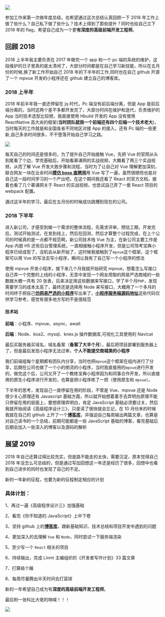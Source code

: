 ![](https://user-gold-cdn.xitu.io/2019/1/9/1683325732bc7f37?w=1920&h=1080&f=jpeg&s=222715)

参加工作来第一次做年度总结，也希望通过这次总结认真回顾一下 2018 年工作上做了些什么？自己私下做了些什么？技术上得到了那些提升？同时也给自己立下 2019 年的 flag，希望自己成为一个更**有深度的高级前端开发工程师**。

## 回顾 2018

2018 上半年我主要负责在 2017 年做完一个 app 和一个 pc 端的系统的维护，这段维护的日子里真的是太清闲了，大部分时间都是在自己学习新技能，所以在五月份的时候,换了新工作开始自己 2018 年的下半年的工作,同时也在自己 github 开源了一个 mpvue 开发的小程序还在 github 建立自己的博客库。

### 2018 上半年

2018 年前半年我一直还停留在 jq 时代，Pc 端没有前后端分离，但是 App 是前后端分离的，当时这两个差不多都开发完了，大部分时间在维护和迭代，负责维护的 App 当时技术选型比较陋，我直接使用 Hbuild 开发的 App 没有使用 ReactNative 高大尚的框架(**当时团队就我一个前端还有四个后端一个技术老大**)，当时每天的工作就是和全国各省不同地区对接 App 的接入，还有 Pc 端的一些更新,自己多余时间很多，不干堕落开始自己学习之路。

![](https://user-gold-cdn.xitu.io/2019/1/9/1683325e1a15757f?w=600&h=405&f=jpeg&s=28138)

每天自己的时间还是很多的，为了提升自己开始接触 Vue，先把 Vue 的官网从头到尾看了个边，学完基础后，开始看慕课网的实战视频，大概看了两三个实战视频，从而了解 Vue 开发大致步骤和流程，当时为了让自己对 Vue 理解更加深刻，联合网友一块在业余时间[**模仿 boss 直聘用**](https://github.com/heyushuo/Vue-Boss)用 Vue 写了一遍，虽然很陋但也是对自己这一段时间学习的一个产出吧，在这个期间我还看了 React 的官方文档，接着也看了几个慕课网关于 React 的实战视频，也尝试自己弄了一套 React 项目的 webpack 配置。

通过这半年的学习，最后在五月份的时候成功跳槽到现在的公司。

### 2018 下半年

进入新公司，才感受到做一个需求的整体流程，先需求评审，预估工期，开发完后，测试开始测试，在发到线上，然后在回测，然后才算整个过程完成，在上个公司的时候真的是一点都不规范啊，新公司技术栈 Vue 为主，在新公司主要工作是 App 内嵌 H5 还有后台管理系统，一直相接触小程序开发，但是公司驾考宝典小程序已经成型了，没机会从新开始了，这时候我接触到了`mpvue`这个框架，这个框架可以用 Vue 的写法去写小程序，瞬间让我有了自己写一个小程序的想法

使用 mpvue 开发小程序，接下来几个月我就开始研究 mpvue，想着怎么写接口自己弄一个完整的上线的小程序，无意中发现一个网友爬取的网易严选商城的一些数据大概一共有 20 张表，后来决定用这些数据来写接口，学了半个月`PHP`，发现需要学习的成本太高了，最终还是选择用 Node 来写接口，大概用了一个多月的时间终于把自己[**仿网易严选的小程序**](https://github.com/heyushuo/mpvue-shop)写出来了，[**小程序服务端源码地址**](https://github.com/heyushuo/mpvue-shop-node)这些代码仅供学习参考，感觉有很多地方写的不是很规范

#### 技术站

**前端**：小程序、mpvue、async、await

**后端**：Node、koa2、mysql、knex.js 操作数据库,可视化工具使用的 Navicat

最后买服务器买域名，域名备案（**备案了大半个月**），最后把项目部署到服务器上了，但是最后发现小程序无法过审，**个人不能提交商城类的小程序**

我们前端组每个星期都有团队内分享，当时也把`mpvue`这个框架在组内进行了分享，后期在公司也做了一个小的倒流的小程序，当时我直接用的`mpvue`进行开发的，做完这个后，公司又开了一个教练宝典小程序因为和同事合作开发，所以直接用的原生小程序进行开发的，也算是把小程序练了一把（使用原生和 `mpvue`）。

下半年的思考，发现自己一直停留在用的阶段，不管是 Vue、mpvue 还是 Node
很少关心原理还有 Javascript 基础方面，所以就开始想着着手去弄明白原理不能只停留在用的层面上，要想原理弄明白，肯定 JavaScript 基础必须要过关，然后我就开始阅读《高级程序设计三》，只是读了很快就会忘记，在 10 月份末的时候我就在自己的 github 上开了一个[**博客库**](https://github.com/heyushuo/Blob)，并强迫自己每周输出两篇文章，也算是对自己读书的一个总结，前期可能都是一些 JavaScript 基础的博客，看完基础后后期会加入一些深入的博客以及源码的解析

## 展望 2019

2018 年自己还算过得比较充实，但是路不能走的太快，需要沉淀，原本觉得自己 2018 年没怎么可总结的，但是通过写加回想这一年还是经历了很多，回想中也看到自己进步的同时也发现了自己的不足。

新的一年新的征程，也要为新的征程制定相应的计划

### 具体计划：

1、再过一遍《高级程序设计三》加强基础

2、看完《你不知道的 JavaScript》上中下卷

3、坚持 github 上的[**博客库**](https://github.com/heyushuo/Blob)，跟新基础知识、技术总结和项目开发中遇到的问题

4、更加深入的去理解 `Vue` 和 `Node`，同时尝试一下服务端渲染

5、至少写一个 `React` 相关的项目

6、持续输出，完成 Linmi 主编组织的《开发者写作计划》33 篇文章

7、打算结个婚

8、每周尽量腾出半天时间去打篮球

新的一年希望自己成为有**深度的高级前端开发工程师**。

最后附一张科比大佬的呐喊！！！

![](https://user-gold-cdn.xitu.io/2019/1/9/1683328b8a5ac9cf?w=1296&h=1391&f=jpeg&s=187074)
